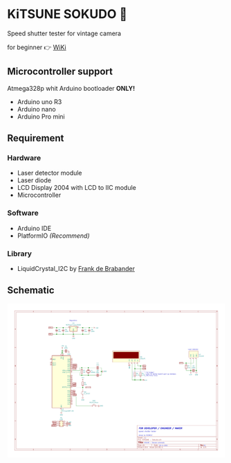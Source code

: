 # KiTSUNE SOKUDO 🦊  
Speed shutter tester for vintage camera  
  
for beginner 👉 [WiKi](https://github.com/Wolfnest-Studio/KiTSUNE-SOKUDO/wiki)
  
## Microcontroller support
Atmega328p whit Arduino bootloader **ONLY!**  
- Arduino uno R3
- Arduino nano
- Arduino Pro mini  

## Requirement  
### Hardware  
- Laser detector module
- Laser diode
- LCD Display 2004 with LCD to IIC module
- Microcontroller
### Software
- Arduino IDE
- PlatformIO *(Recommend)*
### Library
- LiquidCrystal_I2C by [Frank de Brabander](https://github.com/fdebrabander/Arduino-LiquidCrystal-I2C-library)  

## Schematic
![](image/Schematic_for_Dev.png)
